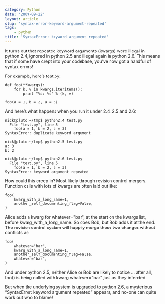 ```yaml
---
category: Python
date: '2009-09-22'
layout: article
slug: 'syntax-error-keyword-argument-repeated'
tags:
    - python
title: 'SyntaxError: keyword argument repeated'
---
```


It turns out that repeated keyword arguments (kwargs) were illegal in
python 2.4, ignored in python 2.5 and illegal again in python 2.6. This
means that if some have crept into your codebase, you’ve now got a
handful of syntax errors!

For example, here’s test.py:

    def foo(**kwargs):
        for k, v in kwargs.iteritems():
            print "%s: %s" % (k, v)

    foo(a = 1, b = 2, a = 3)

And here’s what happens when you run it under 2.4, 2.5 and 2.6:

    nick@pluto:~/tmp$ python2.4 test.py
      File "test.py", line 5
        foo(a = 1, b = 2, a = 3)
    SyntaxError: duplicate keyword argument

    nick@pluto:~/tmp$ python2.5 test.py
    a: 3
    b: 2

    nick@pluto:~/tmp$ python2.6 test.py
      File "test.py", line 5
        foo(a = 1, b = 2, a = 3)
    SyntaxError: keyword argument repeated

How could this creep in? Most likely through revision control mergers.
Function calls with lots of kwargs are often laid out like:

    foo(
        kwarg_with_a_long_name=1,
        another_self_documenting_flag=False,
    )

Alice adds a kwarg for whatever="bar", at the start on the kwargs list,
before kwarg\_with\_a\_long\_name. So does Bob, but Bob adds it at the
end. The revision control system will happily merge these two changes
without conflicts as:

    foo(
        whatever="bar",
        kwarg_with_a_long_name=1,
        another_self_documenting_flag=False,
        whatever="bar",
    )

And under python 2.5, neither Alice or Bob are likely to notice ...
after all, foo() is being called with kwarg whatever="bar" just as they
intended.

But when the underlying system is upgraded to python 2.6, a mysterious
“SyntaxError: keyword argument repeated” appears, and no-one can quite
work out who to blame!
